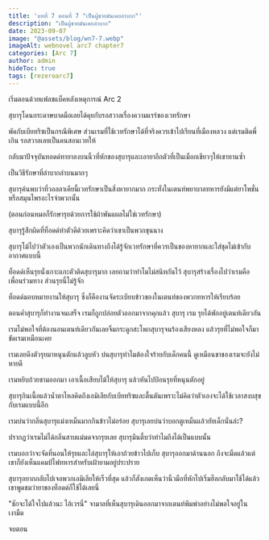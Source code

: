 ```yaml
---
title: 'บทที่ 7 ตอนที่ 7 "เป็นผู้ชายมันเคยลำบาก"'
description: "เป็นผู้ชายมันเคยลำบาก"
date: 2023-09-07
image: "@assets/blog/wn7-7.webp"
imageAlt: webnovel arc7 chapter7
categories: [Arc 7]
author: admin
hideToc: true
tags: [rezeroarc7]
---
```


เริ่มตอนด้วยแฟลชแบ็คหลังเหตุการณ์ Arc 2

สุบารุโดนกระดาษบาดมือเลยได้คุยกับรอสวาลเรื่องความแรร์ของเวทรักษา

พัคกับเบียทริซเป็นกรณีพิเศษ ส่วนเรมที่ใช้เวทรักษาได้ที่จริงควรเข้าไปเรียนที่เมืองหลวง แต่เรมติดพี่เกิน รอสวาลเลยเป็นคนสอนเวทให้

กลับมาปัจจุบันทอดด์ทายาลงบนนิ้วที่หักของสุบารุและเอายาอีกตัวที่เป็นเมือกเขียวๆให้เขาทานซ้ำ

เป็นวิธีรักษาที่ลำบากลำบนมากๆ

สุบารุค้นพบว่าที่วอลลาเคียนี้เวทรักษาเป็นสิ่งหายากมาก กระทั่งในเตนท์พยาบาลทหารยังมีแต่ยาโพชั่นหรือสมุนไพรอะไรจำพวกนั้น

(ตอนก่อนหมอก็รักษารุยด้วยการใช้ผ้าพันแผลไม่ใช่เวทรักษา)

สุบารุรู้สึกผิดที่ท็อดด์ทำตัวดีด้วยเพราะคิดว่าเขาเป็นพวกขุนนาง

สุบารุโม้ไปว่าตัวเองเป็นพวกนักเดินทางถึงได้รู้จักเวทรักษาที่ควรเป็นของหายากและใส่ชุดไม่เข้ากับอากาศแบบนี้

ท็อดด์เห็นรุยนั่งเกาะแกะตัวติดสุบารุมาก เลยถามว่าทำไมไม่สนิทกันไว้ สุบารุสร้างเรื่องไปว่าเรมคือเพื่อนร่วมทาง ส่วนรุยนี่ไม่รู้จัก

ท็อดด์มอบหมายงานให้สุบารุ ซึ่งก็คืองานจัดระเบียบข้าวของในเตนท์ของพวกทหารให้เรียบร้อย

ตอนค่ำสุบารุก็ทำงานจนเสร็จ เรมก็ถูกปล่อยตัวออกมาจากคุกแล้ว สุบารุ เรม รุยได้พักอยู่เตนท์เดียวกัน

เรมไม่พอใจที่ต้องนอนเตนท์เดียวกันเลยจิ้มกระดูกสะโพกสุบารุจนร้องเสียงหลง แล้วรุยที่ไม่พอใจก็มาขัดเรมเหมือนเคย

เรมเลยดึงตัวรุยมาหนุนตักแล้วลูบหัว บ่นสุบารุทำไมต้องใจร้ายกับเด็กคนนี้ ดูเหมือนขาของเรมจะยังไม่หายดี

เรมหยิบถ้วยชามออกมา เอาเนื้อเสียบไม้ให้สุบารุ แล้วหันไปป้อนรุยที่หนุนตักอยู่

สุบารุกินเนื้อแล้วน้ำตาไหลคิดถึงเอมิเลียกับเบียทริซและตื้นตันเพราะไม่คิดว่าตัวเองจะได้ใช้เวลาสงบสุขกับเรมแบบนี้อีก

เรมบ่นว่ากลิ่นสุบารุแม่งเหม็นมากกินข้าวไม่อร่อย สุบารุเลยบ่นว่าบอกตูเหม็นแล้วยัยเด็กนั่นล่ะ?

ปรากฏว่าเรมไม่ได้กลิ่นสาบแม่มดจากรุยเลย สุบารุมึนตึ้บว่าทำไมถึงได้เป็นแบบนั้น

เรมบอกว่าจะจัดที่นอนให้รุยและไล่สุบารุให้เอาถ้วยข้าวไปเก็บ สุบารุออกมาด้านนอก ถึงจะมืดแล้วแต่เขาก็ยังเห็นแคมป์ไฟทหารสำหรับเฝ้ายามอยู่ประปราย

สุบารุอยากกลับไปเจอพวกเอมิเลียให้เร็วที่สุด แล้วก็สังเกตเห็นว่านิ้วมือที่หักไปเริ่มฮีลกลับมาใช้ได้แล้ว เขาพูดชมว่ายาของท็อดด์ก็ใช้ได้เลยนี่

"ชักจะได้ใจไปแล้วนะ ไอ้เวรนี่" จามาลที่เห็นสุบารุเดินออกมาจากเตนท์พึมพำอย่างไม่พอใจอยู่ในเงามืด

จบตอน
